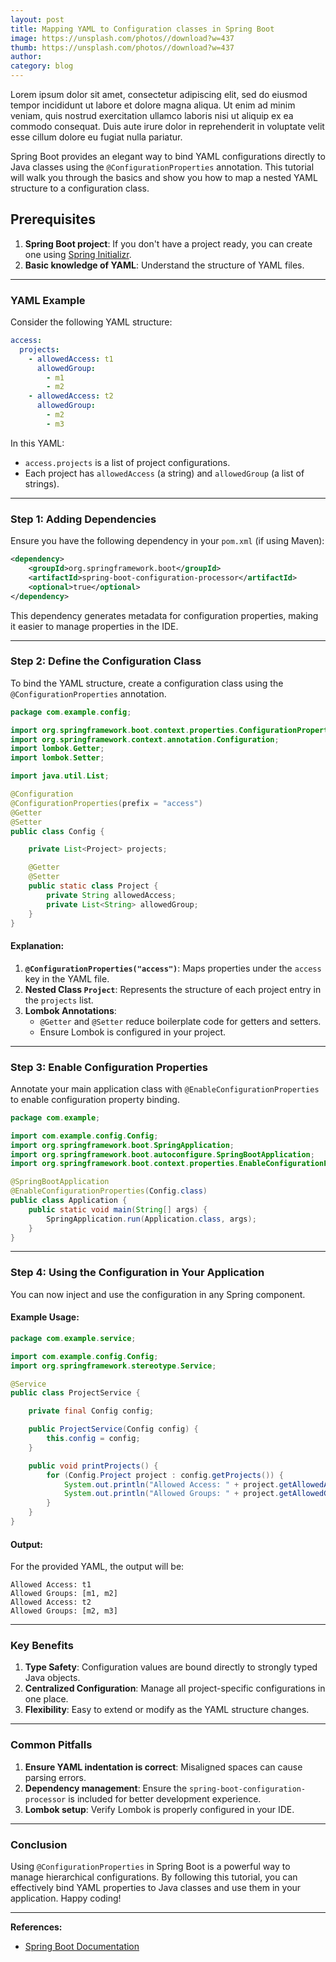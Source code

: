 ```yaml
---
layout: post
title: Mapping YAML to Configuration classes in Spring Boot
image: https://unsplash.com/photos//download?w=437
thumb: https://unsplash.com/photos//download?w=437
author: 
category: blog
---
```


Lorem ipsum dolor sit amet, consectetur adipiscing elit, sed do eiusmod tempor incididunt ut labore et dolore magna aliqua. Ut enim ad minim veniam, quis nostrud exercitation ullamco laboris nisi ut aliquip ex ea commodo consequat. Duis aute irure dolor in reprehenderit in voluptate velit esse cillum dolore eu fugiat nulla pariatur.<!-- truncate_here -->

Spring Boot provides an elegant way to bind YAML configurations directly to Java classes using the `@ConfigurationProperties` annotation. This tutorial will walk you through the basics and show you how to map a nested YAML structure to a configuration class.

## Prerequisites
1. **Spring Boot project**: If you don't have a project ready, you can create one using [Spring Initializr](https://start.spring.io/).
2. **Basic knowledge of YAML**: Understand the structure of YAML files.

---

### YAML Example
Consider the following YAML structure:

```yaml
access:
  projects:
    - allowedAccess: t1
      allowedGroup: 
        - m1
        - m2
    - allowedAccess: t2
      allowedGroup: 
        - m2
        - m3
```

In this YAML:
- `access.projects` is a list of project configurations.
- Each project has `allowedAccess` (a string) and `allowedGroup` (a list of strings).

---

### Step 1: Adding Dependencies
Ensure you have the following dependency in your `pom.xml` (if using Maven):

```xml
<dependency>
    <groupId>org.springframework.boot</groupId>
    <artifactId>spring-boot-configuration-processor</artifactId>
    <optional>true</optional>
</dependency>
```

This dependency generates metadata for configuration properties, making it easier to manage properties in the IDE.

---

### Step 2: Define the Configuration Class
To bind the YAML structure, create a configuration class using the `@ConfigurationProperties` annotation.

```java
package com.example.config;

import org.springframework.boot.context.properties.ConfigurationProperties;
import org.springframework.context.annotation.Configuration;
import lombok.Getter;
import lombok.Setter;

import java.util.List;

@Configuration
@ConfigurationProperties(prefix = "access")
@Getter
@Setter
public class Config {

    private List<Project> projects;

    @Getter
    @Setter
    public static class Project {
        private String allowedAccess;
        private List<String> allowedGroup;
    }
}
```

#### Explanation:
1. **`@ConfigurationProperties("access")`**: Maps properties under the `access` key in the YAML file.
2. **Nested Class `Project`**: Represents the structure of each project entry in the `projects` list.
3. **Lombok Annotations**:
   - `@Getter` and `@Setter` reduce boilerplate code for getters and setters.
   - Ensure Lombok is configured in your project.

---

### Step 3: Enable Configuration Properties
Annotate your main application class with `@EnableConfigurationProperties` to enable configuration property binding.

```java
package com.example;

import com.example.config.Config;
import org.springframework.boot.SpringApplication;
import org.springframework.boot.autoconfigure.SpringBootApplication;
import org.springframework.boot.context.properties.EnableConfigurationProperties;

@SpringBootApplication
@EnableConfigurationProperties(Config.class)
public class Application {
    public static void main(String[] args) {
        SpringApplication.run(Application.class, args);
    }
}
```

---

### Step 4: Using the Configuration in Your Application
You can now inject and use the configuration in any Spring component.

#### Example Usage:

```java
package com.example.service;

import com.example.config.Config;
import org.springframework.stereotype.Service;

@Service
public class ProjectService {

    private final Config config;

    public ProjectService(Config config) {
        this.config = config;
    }

    public void printProjects() {
        for (Config.Project project : config.getProjects()) {
            System.out.println("Allowed Access: " + project.getAllowedAccess());
            System.out.println("Allowed Groups: " + project.getAllowedGroup());
        }
    }
}
```

#### Output:
For the provided YAML, the output will be:

```
Allowed Access: t1
Allowed Groups: [m1, m2]
Allowed Access: t2
Allowed Groups: [m2, m3]
```

---

### Key Benefits
1. **Type Safety**: Configuration values are bound directly to strongly typed Java objects.
2. **Centralized Configuration**: Manage all project-specific configurations in one place.
3. **Flexibility**: Easy to extend or modify as the YAML structure changes.

---

### Common Pitfalls
1. **Ensure YAML indentation is correct**: Misaligned spaces can cause parsing errors.
2. **Dependency management**: Ensure the `spring-boot-configuration-processor` is included for better development experience.
3. **Lombok setup**: Verify Lombok is properly configured in your IDE.

---

### Conclusion
Using `@ConfigurationProperties` in Spring Boot is a powerful way to manage hierarchical configurations. By following this tutorial, you can effectively bind YAML properties to Java classes and use them in your application. Happy coding!

---

**References:**
- [Spring Boot Documentation](https://docs.spring.io/spring-boot/docs/current/reference/htmlsingle/)
